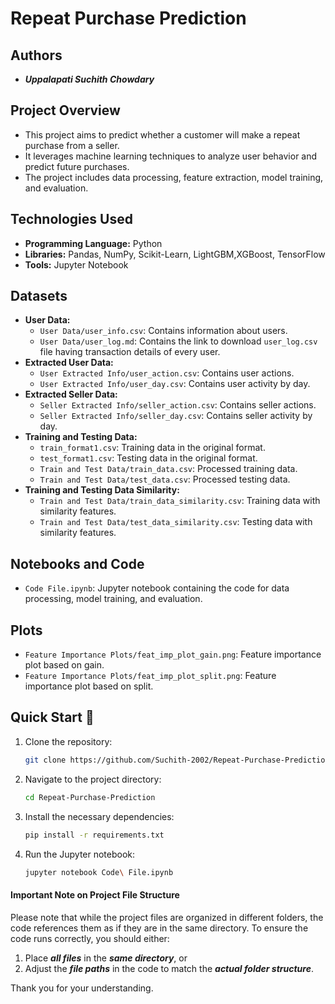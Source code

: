 # Repeat Purchase Prediction

## Authors

- ***Uppalapati Suchith Chowdary***

## Project Overview

- This project aims to predict whether a customer will make a repeat purchase from a seller.
- It leverages machine learning techniques to analyze user behavior and predict future purchases.
- The project includes data processing, feature extraction, model training, and evaluation.

## Technologies Used

- **Programming Language:** Python
- **Libraries:** Pandas, NumPy, Scikit-Learn, LightGBM,XGBoost, TensorFlow
- **Tools:** Jupyter Notebook

## Datasets

- **User Data:**
  - `User Data/user_info.csv`: Contains information about users.
  - `User Data/user_log.md`: Contains the link to download `user_log.csv` file having transaction details of every user.
- **Extracted User Data:**
  - `User Extracted Info/user_action.csv`: Contains user actions.
  - `User Extracted Info/user_day.csv`: Contains user activity by day.
- **Extracted Seller Data:**
  - `Seller Extracted Info/seller_action.csv`: Contains seller actions.
  - `Seller Extracted Info/seller_day.csv`: Contains seller activity by day.
- **Training and Testing Data:**
  - `train_format1.csv`: Training data in the original format.
  - `test_format1.csv`: Testing data in the original format.
  - `Train and Test Data/train_data.csv`: Processed training data.
  - `Train and Test Data/test_data.csv`: Processed testing data.
- **Training and Testing Data Similarity:**
  - `Train and Test Data/train_data_similarity.csv`: Training data with similarity features.
  - `Train and Test Data/test_data_similarity.csv`: Testing data with similarity features.

## Notebooks and Code

- `Code File.ipynb`: Jupyter notebook containing the code for data processing, model training, and evaluation.

## Plots

- `Feature Importance Plots/feat_imp_plot_gain.png`: Feature importance plot based on gain.
- `Feature Importance Plots/feat_imp_plot_split.png`: Feature importance plot based on split.

## Quick Start 🚀

1. Clone the repository:

   ```bash
   git clone https://github.com/Suchith-2002/Repeat-Purchase-Prediction.git
   ```
2. Navigate to the project directory:

   ```bash
   cd Repeat-Purchase-Prediction
   ```
3. Install the necessary dependencies:

   ```bash
   pip install -r requirements.txt
   ```
4. Run the Jupyter notebook:

   ```bash
   jupyter notebook Code\ File.ipynb
   ```

#### Important Note on Project File Structure

Please note that while the project files are organized in different folders, the code references them as if they are in the same directory. To ensure the code runs correctly, you should either:

1. Place ***all files*** in the ***same directory***, or
2. Adjust the ***file paths*** in the code to match the ***actual folder structure***.

Thank you for your understanding.
